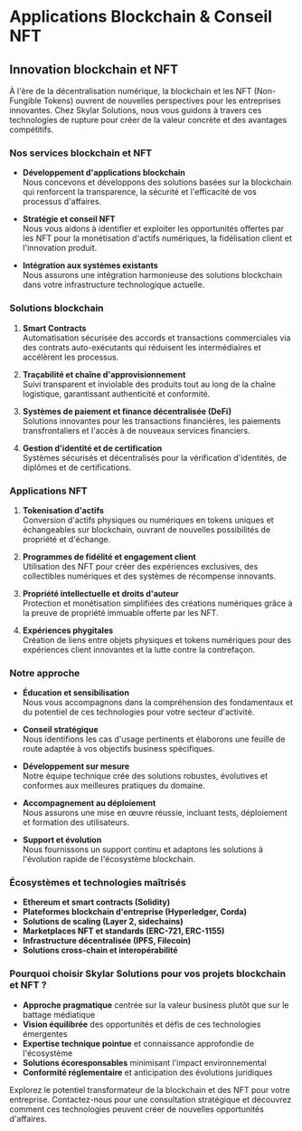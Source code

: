 # Applications Blockchain & Conseil NFT

## Innovation blockchain et NFT

À l'ère de la décentralisation numérique, la blockchain et les NFT (Non-Fungible Tokens) ouvrent de nouvelles perspectives pour les entreprises innovantes. Chez Skylar Solutions, nous vous guidons à travers ces technologies de rupture pour créer de la valeur concrète et des avantages compétitifs.

### Nos services blockchain et NFT

- **Développement d'applications blockchain**  
  Nous concevons et développons des solutions basées sur la blockchain qui renforcent la transparence, la sécurité et l'efficacité de vos processus d'affaires.

- **Stratégie et conseil NFT**  
  Nous vous aidons à identifier et exploiter les opportunités offertes par les NFT pour la monétisation d'actifs numériques, la fidélisation client et l'innovation produit.

- **Intégration aux systèmes existants**  
  Nous assurons une intégration harmonieuse des solutions blockchain dans votre infrastructure technologique actuelle.

### Solutions blockchain

1. **Smart Contracts**  
   Automatisation sécurisée des accords et transactions commerciales via des contrats auto-exécutants qui réduisent les intermédiaires et accélèrent les processus.

2. **Traçabilité et chaîne d'approvisionnement**  
   Suivi transparent et inviolable des produits tout au long de la chaîne logistique, garantissant authenticité et conformité.

3. **Systèmes de paiement et finance décentralisée (DeFi)**  
   Solutions innovantes pour les transactions financières, les paiements transfrontaliers et l'accès à de nouveaux services financiers.

4. **Gestion d'identité et de certification**  
   Systèmes sécurisés et décentralisés pour la vérification d'identités, de diplômes et de certifications.

### Applications NFT

1. **Tokenisation d'actifs**  
   Conversion d'actifs physiques ou numériques en tokens uniques et échangeables sur blockchain, ouvrant de nouvelles possibilités de propriété et d'échange.

2. **Programmes de fidélité et engagement client**  
   Utilisation des NFT pour créer des expériences exclusives, des collectibles numériques et des systèmes de récompense innovants.

3. **Propriété intellectuelle et droits d'auteur**  
   Protection et monétisation simplifiées des créations numériques grâce à la preuve de propriété immuable offerte par les NFT.

4. **Expériences phygitales**  
   Création de liens entre objets physiques et tokens numériques pour des expériences client innovantes et la lutte contre la contrefaçon.

### Notre approche

- **Éducation et sensibilisation**  
  Nous vous accompagnons dans la compréhension des fondamentaux et du potentiel de ces technologies pour votre secteur d'activité.

- **Conseil stratégique**  
  Nous identifions les cas d'usage pertinents et élaborons une feuille de route adaptée à vos objectifs business spécifiques.

- **Développement sur mesure**  
  Notre équipe technique crée des solutions robustes, évolutives et conformes aux meilleures pratiques du domaine.

- **Accompagnement au déploiement**  
  Nous assurons une mise en œuvre réussie, incluant tests, déploiement et formation des utilisateurs.

- **Support et évolution**  
  Nous fournissons un support continu et adaptons les solutions à l'évolution rapide de l'écosystème blockchain.

### Écosystèmes et technologies maîtrisés

- **Ethereum et smart contracts (Solidity)**
- **Plateformes blockchain d'entreprise (Hyperledger, Corda)**
- **Solutions de scaling (Layer 2, sidechains)**
- **Marketplaces NFT et standards (ERC-721, ERC-1155)**
- **Infrastructure décentralisée (IPFS, Filecoin)**
- **Solutions cross-chain et interopérabilité**

### Pourquoi choisir Skylar Solutions pour vos projets blockchain et NFT ?

- **Approche pragmatique** centrée sur la valeur business plutôt que sur le battage médiatique
- **Vision équilibrée** des opportunités et défis de ces technologies émergentes
- **Expertise technique pointue** et connaissance approfondie de l'écosystème
- **Solutions écoresponsables** minimisant l'impact environnemental
- **Conformité réglementaire** et anticipation des évolutions juridiques

Explorez le potentiel transformateur de la blockchain et des NFT pour votre entreprise. Contactez-nous pour une consultation stratégique et découvrez comment ces technologies peuvent créer de nouvelles opportunités d'affaires.
